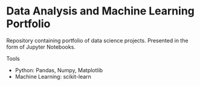 # Data Analysis and Machine Learning Portfolio
Repository containing portfolio of data science projects. Presented in the form of Jupyter Notebooks.

Tools

* Python: Pandas, Numpy, Matplotlib
* Machine Learning: scikit-learn
